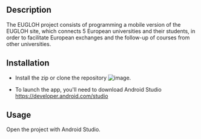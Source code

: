 ## Description
The EUGLOH project consists of programming a mobile version of the EUGLOH site, which connects 5 European universities and their students, in order to facilitate European exchanges and the follow-up of courses from other universities.

## Installation
- Install the zip or clone the repository ![image](https://user-images.githubusercontent.com/75220653/180999436-5738daf4-e424-4c3d-9b60-e86eb7a7f9c5.png).

- To launch the app, you'll need to download Android Studio https://developer.android.com/studio

## Usage
Open the project with Android Studio.
